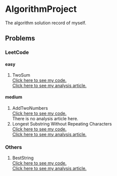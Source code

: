 # AlgorithmProject
The algorithm solution record of myself.

## Problems
### LeetCode
#### easy
1. TwoSum  
[Click here to see my code.](https://github.com/wolgy/AlgorithmProject/blob/master/src/com/wolfgy/algorithm/problem/leetCode/easy/TwoSum.java)  
[Click here to see my analysis article.](http://www.jianshu.com/p/d719bf0c7e32)

#### medium
1. AddTwoNumbers   
[Click here to see my code.](https://github.com/wolgy/AlgorithmProject/blob/master/src/com/wolfgy/algorithm/problem/leetCode/medium/AddTwoNumbers.java)  
There is no analysis article here.
2. Longest Substring Without Repeating Characters  
[Click here to see my code.](https://github.com/wolgy/AlgorithmProject/blob/master/src/com/wolfgy/algorithm/problem/leetCode/medium/LongestSubstringWithoutRepeatingCharacters.java)  
[Click here to see my analysis article.](http://www.jianshu.com/p/8fca01c01c5d)

### Others
1. BestString  
[Click here to see my code.](https://github.com/wolgy/AlgorithmProject/blob/master/src/com/wolfgy/algorithm/problem/BestString.java)  
[Click here to see my analysis article.](http://www.jianshu.com/p/1f31b71ac9a5)

